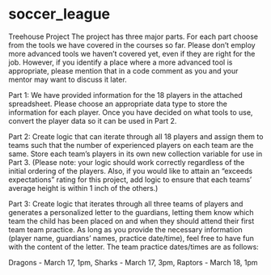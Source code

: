 # soccer_league
Treehouse Project
The project has three major parts. For each part choose from the tools we have covered in the courses so far. Please don’t employ more advanced tools 
we haven’t covered yet, even if they are right for the job. However, if you identify a place where a more advanced tool is appropriate, 
please mention that in a code comment as you and your mentor may want to discuss it later.

Part 1: We have provided information for the 18 players in the attached spreadsheet. Please choose an appropriate data type to store the information for each player. 
Once you have decided on what tools to use, convert the player data so it can be used in Part 2.

Part 2: Create logic that can iterate through all 18 players and assign them to teams such that the number of experienced players on each team are the same. 
Store each team’s players in its own new collection variable for use in Part 3. (Please note: your logic should work correctly regardless of the initial ordering of the players. 
Also, if you would like to attain an “exceeds expectations” rating for this project, add logic to ensure that each teams’ average height is within 1 inch of the others.)

Part 3: Create logic that iterates through all three teams of players and generates a personalized letter to the guardians, 
letting them know which team the child has been placed on and when they should attend their first team team practice. 
As long as you provide the necessary information (player name, guardians’ names, practice date/time), feel free to have fun with the content of the letter. 
The team practice dates/times are as follows:

Dragons - March 17, 1pm, Sharks - March 17, 3pm, Raptors - March 18, 1pm

